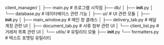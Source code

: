 client_manager/
│
├── main.py                 # 프로그램 시작점
├── db/
│   ├── __init__.py
│   └── database.py         # 데이터베이스 관련 기능
│
├── ui/  # UI 관련 모듈
│   ├── __init__.py
│   ├── main_window.py      # 메인 창 클래스
│   ├── delivery_tab.py     # 배달계정 관련 UI
│   ├── document_tab.py     # 서류 첨부 관련 UI
│   └── client_list.py      # 거래처 목록 관련 UI
│
└── utils/  # 유틸리티 모듈
    ├── __init__.py
    └── formatters.py       # 텍스트 포맷팅 유틸리티